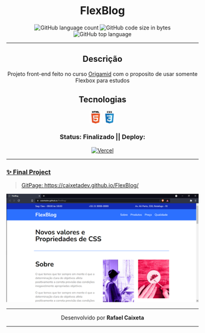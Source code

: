 <h1 align = "center"> FlexBlog</h1>
<p align = "center"><img alt="GitHub language count" src="https://img.shields.io/github/languages/count/caixetadev/flexblog">
  <img alt="GitHub code size in bytes" src="https://img.shields.io/github/languages/code-size/caixetadev/flexblog?color=black">
  <img alt="GitHub top language" src="https://img.shields.io/github/languages/top/caixetadev/flexblog?color=green">
  
  ---
  
 <h2 align = "center"> Descrição </h2>
 <p align = "center"> Projeto front-end feito no curso <a href="https://www.origamid.com/">Origamid</a> com o proposito de usar somente Flexbox para estudos</p>

<h2 align = "center">Tecnologias </h2>

<p align = "center">
<code><img height="32" src="https://raw.githubusercontent.com/github/explore/80688e429a7d4ef2fca1e82350fe8e3517d3494d/topics/html/html.png" alt="HTML5"/></code>
<code><img height="32" src="https://raw.githubusercontent.com/github/explore/80688e429a7d4ef2fca1e82350fe8e3517d3494d/topics/css/css.png" alt="CSS"/></code>

</p>

<h3 align = "center">Status: Finalizado || Deploy: </h3>  
<p align = "center"><a href = "https://caixetadev.github.io/FlexBlog/"><img alt="Vercel" src="https://img.shields.io/badge/vercel%20-%23000000.svg?&style=for-the-badge&logo=vercel&logoColor=white"/</a></p>

---
### ✨ Final Project
> GitPage: https://caixetadev.github.io/FlexBlog/
<p align="center">
  <img src="https://github.com/Caixetadev/FlexBlog/blob/main/img/flexblog.png" alt="Devfinance" />
</p>

---

<p align = "center"> Desenvolvido por <b>Rafael Caixeta</b></p>

---
